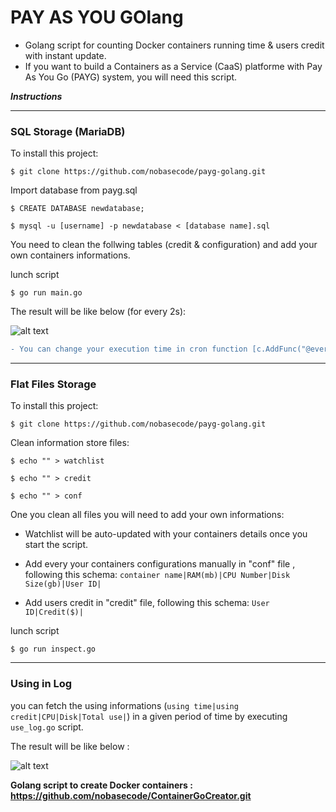 
# PAY AS YOU GOlang

- Golang script for counting Docker containers running time & users credit with instant update.
- If you want to build a Containers as a Service (CaaS) platforme with Pay As You Go (PAYG) system, you will need this script.

**_Instructions_**

---------------------------------------
### **SQL Storage (MariaDB)**

To install this project:

```
$ git clone https://github.com/nobasecode/payg-golang.git
```

Import database from payg.sql

```
$ CREATE DATABASE newdatabase;
```
```
$ mysql -u [username] -p newdatabase < [database name].sql
```

You need to clean the follwing tables (credit & configuration) and add your own containers informations.

lunch script

```
$ go run main.go
```

The result will be like below (for every 2s):


![alt text](https://i.imgur.com/TnLaW31.png)

```diff
- You can change your execution time in cron function [c.AddFunc("@every 2s", func()]
```

---------------------------------------


### **Flat Files Storage**

To install this project:

```
$ git clone https://github.com/nobasecode/payg-golang.git
```

Clean information store files:

```
$ echo "" > watchlist
```
```
$ echo "" > credit
```
```
$ echo "" > conf
```
One you clean all files you will need to add your own informations:

- Watchlist will be auto-updated with your containers details once you start the script.

- Add every your containers configurations manually in "conf" file , following this schema:
`container name|RAM(mb)|CPU Number|Disk Size(gb)|User ID|`

- Add users credit in "credit" file, following this schema:
`User ID|Credit($)|`

lunch script

```
$ go run inspect.go
```

---------------------------------------


### **Using in Log**

you can fetch the using informations (`using time|using credit|CPU|Disk|Total use|`) in a given period of time by executing `use_log.go` script.

The result will be like below :

![alt text](https://i.imgur.com/ZU84s9I.png)

**Golang script to create Docker containers : https://github.com/nobasecode/ContainerGoCreator.git**
